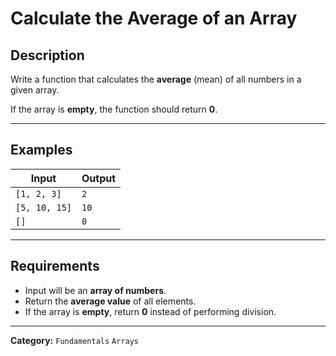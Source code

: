 # Calculate the Average of an Array

## Description
Write a function that calculates the **average** (mean) of all numbers in a given array.

If the array is **empty**, the function should return **0**.

---

## Examples
| Input | Output |
|--------|---------|
| `[1, 2, 3]` | `2` |
| `[5, 10, 15]` | `10` |
| `[]` | `0` |

---

## Requirements
- Input will be an **array of numbers**.  
- Return the **average value** of all elements.  
- If the array is **empty**, return **0** instead of performing division.  

---

**Category:** `Fundamentals` `Arrays`
